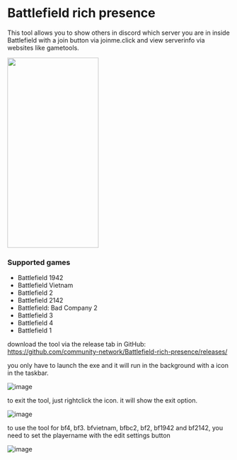 # Battlefield rich presence
This tool allows you to show others in discord which server you are in inside Battlefield with a join button via joinme.click and view serverinfo via websites like gametools.

<img src="https://user-images.githubusercontent.com/22680656/179706999-59d8fc99-3e86-4f8d-b505-754462f079ae.png" data-canonical-src="https://user-images.githubusercontent.com/22680656/179706999-59d8fc99-3e86-4f8d-b505-754462f079ae.png" width="206" height="429" />

### Supported games
- Battlefield 1942
- Battlefield Vietnam
- Battlefield 2
- Battlefield 2142
- Battlefield: Bad Company 2
- Battlefield 3
- Battlefield 4
- Battlefield 1

download the tool via the release tab in GitHub: https://github.com/community-network/Battlefield-rich-presence/releases/

you only have to launch the exe and it will run in the background with a icon in the taskbar.

![image](https://user-images.githubusercontent.com/22680656/177947255-063bcee5-594c-4dbe-a471-6a4a2fe17440.png)

to exit the tool, just rightclick the icon. it will show the exit option.

![image](https://user-images.githubusercontent.com/22680656/179611255-31dac7fe-962a-4796-837a-bbdc6830a2fc.png)

to use the tool for bf4, bf3. bfvietnam, bfbc2, bf2, bf1942 and bf2142, you need to set the playername with the edit settings button

![image](https://user-images.githubusercontent.com/22680656/179611678-e874923d-36b3-4d5c-a807-61d13a6686f7.png)
